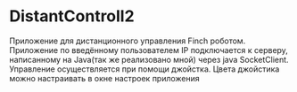 # DistantControll2

Приложение для дистанционного управления Finch роботом. Приложение по введённому пользователем IP подключается к серверу, написанному на Java(так же реализовано мной)
через java SocketClient.
Управление осуществляется при помощи джойстка. Цвета джойстика можно настраивать в окне настроек приложения
